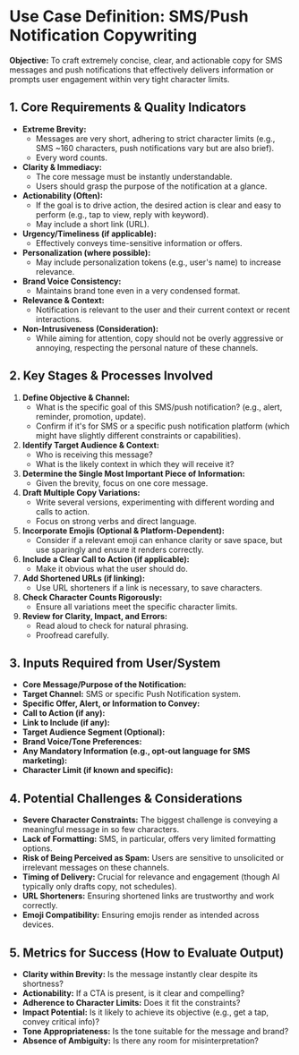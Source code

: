 # Use Case Definition: SMS/Push Notification Copywriting

**Objective:** To craft extremely concise, clear, and actionable copy for SMS messages and push notifications that effectively delivers information or prompts user engagement within very tight character limits.

## 1. Core Requirements & Quality Indicators

*   **Extreme Brevity:**
    *   Messages are very short, adhering to strict character limits (e.g., SMS ~160 characters, push notifications vary but are also brief).
    *   Every word counts.
*   **Clarity & Immediacy:**
    *   The core message must be instantly understandable.
    *   Users should grasp the purpose of the notification at a glance.
*   **Actionability (Often):**
    *   If the goal is to drive action, the desired action is clear and easy to perform (e.g., tap to view, reply with keyword).
    *   May include a short link (URL).
*   **Urgency/Timeliness (if applicable):**
    *   Effectively conveys time-sensitive information or offers.
*   **Personalization (where possible):**
    *   May include personalization tokens (e.g., user's name) to increase relevance.
*   **Brand Voice Consistency:**
    *   Maintains brand tone even in a very condensed format.
*   **Relevance & Context:**
    *   Notification is relevant to the user and their current context or recent interactions.
*   **Non-Intrusiveness (Consideration):**
    *   While aiming for attention, copy should not be overly aggressive or annoying, respecting the personal nature of these channels.

## 2. Key Stages & Processes Involved

1.  **Define Objective & Channel:**
    *   What is the specific goal of this SMS/push notification? (e.g., alert, reminder, promotion, update).
    *   Confirm if it's for SMS or a specific push notification platform (which might have slightly different constraints or capabilities).
2.  **Identify Target Audience & Context:**
    *   Who is receiving this message?
    *   What is the likely context in which they will receive it?
3.  **Determine the Single Most Important Piece of Information:**
    *   Given the brevity, focus on one core message.
4.  **Draft Multiple Copy Variations:**
    *   Write several versions, experimenting with different wording and calls to action.
    *   Focus on strong verbs and direct language.
5.  **Incorporate Emojis (Optional & Platform-Dependent):**
    *   Consider if a relevant emoji can enhance clarity or save space, but use sparingly and ensure it renders correctly.
6.  **Include a Clear Call to Action (if applicable):**
    *   Make it obvious what the user should do.
7.  **Add Shortened URLs (if linking):**
    *   Use URL shorteners if a link is necessary, to save characters.
8.  **Check Character Counts Rigorously:**
    *   Ensure all variations meet the specific character limits.
9.  **Review for Clarity, Impact, and Errors:**
    *   Read aloud to check for natural phrasing.
    *   Proofread carefully.

## 3. Inputs Required from User/System

*   **Core Message/Purpose of the Notification:**
*   **Target Channel:** SMS or specific Push Notification system.
*   **Specific Offer, Alert, or Information to Convey:**
*   **Call to Action (if any):**
*   **Link to Include (if any):**
*   **Target Audience Segment (Optional):**
*   **Brand Voice/Tone Preferences:**
*   **Any Mandatory Information (e.g., opt-out language for SMS marketing):**
*   **Character Limit (if known and specific):**

## 4. Potential Challenges & Considerations

*   **Severe Character Constraints:** The biggest challenge is conveying a meaningful message in so few characters.
*   **Lack of Formatting:** SMS, in particular, offers very limited formatting options.
*   **Risk of Being Perceived as Spam:** Users are sensitive to unsolicited or irrelevant messages on these channels.
*   **Timing of Delivery:** Crucial for relevance and engagement (though AI typically only drafts copy, not schedules).
*   **URL Shorteners:** Ensuring shortened links are trustworthy and work correctly.
*   **Emoji Compatibility:** Ensuring emojis render as intended across devices.

## 5. Metrics for Success (How to Evaluate Output)

*   **Clarity within Brevity:** Is the message instantly clear despite its shortness?
*   **Actionability:** If a CTA is present, is it clear and compelling?
*   **Adherence to Character Limits:** Does it fit the constraints?
*   **Impact Potential:** Is it likely to achieve its objective (e.g., get a tap, convey critical info)?
*   **Tone Appropriateness:** Is the tone suitable for the message and brand?
*   **Absence of Ambiguity:** Is there any room for misinterpretation?

